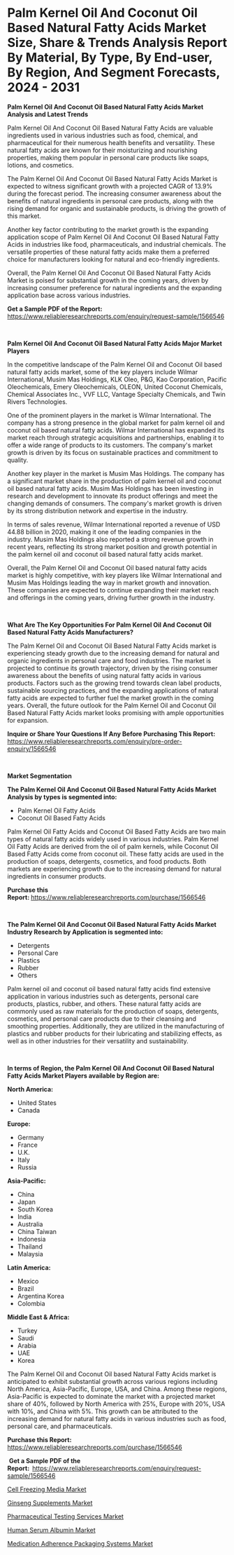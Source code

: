 <p><h1>Palm Kernel Oil And Coconut Oil Based Natural Fatty Acids Market Size, Share & Trends Analysis Report By Material, By Type, By End-user, By Region, And Segment Forecasts, 2024 - 2031</h1></p><p><strong>Palm Kernel Oil And Coconut Oil Based Natural Fatty Acids Market Analysis and Latest Trends</strong></p>
<p><p>Palm Kernel Oil And Coconut Oil Based Natural Fatty Acids are valuable ingredients used in various industries such as food, chemical, and pharmaceutical for their numerous health benefits and versatility. These natural fatty acids are known for their moisturizing and nourishing properties, making them popular in personal care products like soaps, lotions, and cosmetics. </p><p>The Palm Kernel Oil And Coconut Oil Based Natural Fatty Acids Market is expected to witness significant growth with a projected CAGR of 13.9% during the forecast period. The increasing consumer awareness about the benefits of natural ingredients in personal care products, along with the rising demand for organic and sustainable products, is driving the growth of this market. </p><p>Another key factor contributing to the market growth is the expanding application scope of Palm Kernel Oil And Coconut Oil Based Natural Fatty Acids in industries like food, pharmaceuticals, and industrial chemicals. The versatile properties of these natural fatty acids make them a preferred choice for manufacturers looking for natural and eco-friendly ingredients. </p><p>Overall, the Palm Kernel Oil And Coconut Oil Based Natural Fatty Acids Market is poised for substantial growth in the coming years, driven by increasing consumer preference for natural ingredients and the expanding application base across various industries.</p></p>
<p><strong>Get a Sample PDF of the Report:&nbsp;</strong> <a href="https://www.reliableresearchreports.com/enquiry/request-sample/1566546">https://www.reliableresearchreports.com/enquiry/request-sample/1566546</a></p>
<p>&nbsp;</p>
<p><strong>Palm Kernel Oil And Coconut Oil Based Natural Fatty Acids Major Market Players</strong></p>
<p><p>In the competitive landscape of the Palm Kernel Oil and Coconut Oil based natural fatty acids market, some of the key players include Wilmar International, Musim Mas Holdings, KLK Oleo, P&G, Kao Corporation, Pacific Oleochemicals, Emery Oleochemicals, OLEON, United Coconut Chemicals, Chemical Associates Inc., VVF LLC, Vantage Specialty Chemicals, and Twin Rivers Technologies.</p><p>One of the prominent players in the market is Wilmar International. The company has a strong presence in the global market for palm kernel oil and coconut oil based natural fatty acids. Wilmar International has expanded its market reach through strategic acquisitions and partnerships, enabling it to offer a wide range of products to its customers. The company's market growth is driven by its focus on sustainable practices and commitment to quality.</p><p>Another key player in the market is Musim Mas Holdings. The company has a significant market share in the production of palm kernel oil and coconut oil based natural fatty acids. Musim Mas Holdings has been investing in research and development to innovate its product offerings and meet the changing demands of consumers. The company's market growth is driven by its strong distribution network and expertise in the industry.</p><p>In terms of sales revenue, Wilmar International reported a revenue of USD 44.88 billion in 2020, making it one of the leading companies in the industry. Musim Mas Holdings also reported a strong revenue growth in recent years, reflecting its strong market position and growth potential in the palm kernel oil and coconut oil based natural fatty acids market.</p><p>Overall, the Palm Kernel Oil and Coconut Oil based natural fatty acids market is highly competitive, with key players like Wilmar International and Musim Mas Holdings leading the way in market growth and innovation. These companies are expected to continue expanding their market reach and offerings in the coming years, driving further growth in the industry.</p></p>
<p>&nbsp;</p>
<p><strong>What Are The Key Opportunities For Palm Kernel Oil And Coconut Oil Based Natural Fatty Acids Manufacturers?</strong></p>
<p><p>The Palm Kernel Oil and Coconut Oil Based Natural Fatty Acids market is experiencing steady growth due to the increasing demand for natural and organic ingredients in personal care and food industries. The market is projected to continue its growth trajectory, driven by the rising consumer awareness about the benefits of using natural fatty acids in various products. Factors such as the growing trend towards clean label products, sustainable sourcing practices, and the expanding applications of natural fatty acids are expected to further fuel the market growth in the coming years. Overall, the future outlook for the Palm Kernel Oil and Coconut Oil Based Natural Fatty Acids market looks promising with ample opportunities for expansion.</p></p>
<p><strong>Inquire or Share Your Questions If Any Before Purchasing This Report:</strong> <a href="https://www.reliableresearchreports.com/enquiry/pre-order-enquiry/1566546">https://www.reliableresearchreports.com/enquiry/pre-order-enquiry/1566546</a></p>
<p>&nbsp;</p>
<p><strong>Market Segmentation</strong></p>
<p><strong>The Palm Kernel Oil And Coconut Oil Based Natural Fatty Acids Market Analysis by types is segmented into:</strong></p>
<p><ul><li>Palm Kernel Oil Fatty Acids</li><li>Coconut Oil Based Fatty Acids</li></ul></p>
<p><p>Palm Kernel Oil Fatty Acids and Coconut Oil Based Fatty Acids are two main types of natural fatty acids widely used in various industries. Palm Kernel Oil Fatty Acids are derived from the oil of palm kernels, while Coconut Oil Based Fatty Acids come from coconut oil. These fatty acids are used in the production of soaps, detergents, cosmetics, and food products. Both markets are experiencing growth due to the increasing demand for natural ingredients in consumer products.</p></p>
<p><strong>Purchase this Report:&nbsp;</strong><a href="https://www.reliableresearchreports.com/purchase/1566546">https://www.reliableresearchreports.com/purchase/1566546</a></p>
<p>&nbsp;</p>
<p><strong>The Palm Kernel Oil And Coconut Oil Based Natural Fatty Acids Market Industry Research by Application is segmented into:</strong></p>
<p><ul><li>Detergents</li><li>Personal Care</li><li>Plastics</li><li>Rubber</li><li>Others</li></ul></p>
<p><p>Palm kernel oil and coconut oil based natural fatty acids find extensive application in various industries such as detergents, personal care products, plastics, rubber, and others. These natural fatty acids are commonly used as raw materials for the production of soaps, detergents, cosmetics, and personal care products due to their cleansing and smoothing properties. Additionally, they are utilized in the manufacturing of plastics and rubber products for their lubricating and stabilizing effects, as well as in other industries for their versatility and sustainability.</p></p>
<p>&nbsp;</p>
<p><strong>In terms of Region, the Palm Kernel Oil And Coconut Oil Based Natural Fatty Acids Market Players available by Region are:</strong></p>
<p>
    <p> <strong> North America: </strong>
        <ul>
            <li>United States</li>
            <li>Canada</li>
        </ul>
        </p> 
    <p> <strong> Europe: </strong>
        <ul>
            <li>Germany</li>
            <li>France</li>
            <li>U.K.</li>
            <li>Italy</li>
            <li>Russia</li>
        </ul>
        </p> 
    <p> <strong> Asia-Pacific: </strong>
        <ul>
            <li>China</li>
            <li>Japan</li>
            <li>South Korea</li>
            <li>India</li>
            <li>Australia</li>
            <li>China Taiwan</li>
            <li>Indonesia</li>
            <li>Thailand</li>
            <li>Malaysia</li>
        </ul>
        </p> 
    <p> <strong> Latin America: </strong>
        <ul>
            <li>Mexico</li>
            <li>Brazil</li>
            <li>Argentina Korea</li>
            <li>Colombia</li>
        </ul>
        </p> 
    <p> <strong> Middle East & Africa: </strong>
        <ul>
            <li>Turkey</li>
            <li>Saudi</li>
            <li>Arabia</li>
            <li>UAE</li>
            <li>Korea</li>
        </ul>
    </p>
    </p>
<p><p>The Palm Kernel Oil and Coconut Oil based Natural Fatty Acids market is anticipated to exhibit substantial growth across various regions including North America, Asia-Pacific, Europe, USA, and China. Among these regions, Asia-Pacific is expected to dominate the market with a projected market share of 40%, followed by North America with 25%, Europe with 20%, USA with 10%, and China with 5%. This growth can be attributed to the increasing demand for natural fatty acids in various industries such as food, personal care, and pharmaceuticals.</p></p>
<p><strong>Purchase this Report: </strong><a href="https://www.reliableresearchreports.com/purchase/1566546">https://www.reliableresearchreports.com/purchase/1566546</a></p>
<p>&nbsp;<strong>Get a Sample PDF of the Report:&nbsp;&nbsp;</strong><a href="https://www.reliableresearchreports.com/enquiry/request-sample/1566546">https://www.reliableresearchreports.com/enquiry/request-sample/1566546</a></p>
<p><strong></strong></p>
<p><p><a href="https://medium.com/p/d10e144b1f86/edit">Cell Freezing Media Market</a></p><p><a href="https://medium.com/p/e7393fdc1d71/edit">Ginseng Supplements Market</a></p><p><a href="https://medium.com/p/6f84036f4e85/edit">Pharmaceutical Testing Services Market</a></p><p><a href="https://medium.com/p/5330b495fe02/edit">Human Serum Albumin Market</a></p><p><a href="https://medium.com/p/8a0e0b13f424/edit">Medication Adherence Packaging Systems Market</a></p></p>